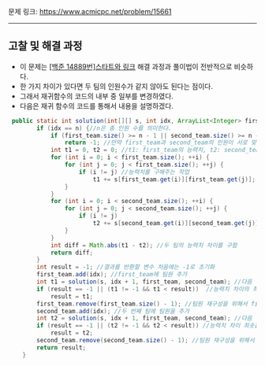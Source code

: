 문제 링크: https://www.acmicpc.net/problem/15661
- - -
## 고찰 및 해결 과정
- 이 문제는 [[백준 14889번]스타트와 링크](https://github.com/vmfaldwntjd/Algorithm/tree/master/BaekjoonAlgorithm/%EC%9E%90%EB%B0%94/%EB%B0%B1%ED%8A%B8%EB%9E%98%ED%82%B9/%5B%EB%B0%B1%EC%A4%80%2014889%EB%B2%88%5D%EC%8A%A4%ED%83%80%ED%8A%B8%EC%99%80%20%EB%A7%81%ED%81%AC) 해결 과정과 풀이법이 전반적으로 비슷하다.  
- 한 가지 차이가 있다면 두 팀의 인원수가 같지 않아도 된다는 점이다.  
- 그래서 재귀함수의 코드의 내부 중 일부를 변경하였다.  
- 다음은 재귀 함수의 코드를 통해서 내용을 설명하겠다.  
```JAVA
 public static int solution(int[][] s, int idx, ArrayList<Integer> first_team, ArrayList<Integer> second_team) { //s는 입력받은 능력치정보, idx는 팀원의 번호라고고 보면 된다. 나는 처음에 0으로 초기화를 하였다.  
        if (idx == n) {//n은 총 인원 수를 의미한다.
            if (first_team.size() >= n - 1 || second_team.size() >= n - 1)
                return -1; //만약 first_team과 second_team의 인원이 서로 맞지 않는다면 능력치를 구해줄 필요가 없다. 
            int t1 = 0, t2 = 0; //t1: first_team의 능력치, t2: second_team의 능력치
            for (int i = 0; i < first_team.size(); ++i) {
                for (int j = 0; j < first_team.size(); ++j) {
                    if (i != j) //능력치를 구해주는 작업
                        t1 += s[first_team.get(i)][first_team.get(j)];
                }
            }
            for (int i = 0; i < second_team.size(); ++i) {
                for (int j = 0; j < second_team.size(); ++j) {
                    if (i != j)
                        t2 += s[second_team.get(i)][second_team.get(j)];
                }
            }
            int diff = Math.abs(t1 - t2); //두 팀의 능력치 차이를 구함
            return diff;
        }
        int result = -1; //결과를 반환할 변수 처음에는 -1로 초기화 
        first_team.add(idx); //first_team에 팀원 추가
        int t1 = solution(s, idx + 1, first_team, second_team); //다음 번호로 갱신하며 재귀 호출
        if (result == -1 || (t1 != -1 && t1 < result))  //능력치 차이의 최솟값을 추출하는 작업
            result = t1;
        first_team.remove(first_team.size() - 1); //팀원 재구성을 위해서 first_team의 팀원 한 명을 빼준다. 
        second_team.add(idx); //두 번째 팀에 팀원을 추가
        int t2 = solution(s, idx + 1, first_team, second_team); //다음 번호로 갱신하며 재귀 호출
        if (result == -1 || (t2 != -1 && t2 < result)) //능력치 차이 최솟값 호출
            result = t2;
        second_team.remove(second_team.size() - 1); //팀원 재구성을 위해서 팀원 한 명 추출
        return result;
    }
```
